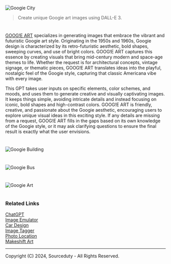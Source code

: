 ![Googie City](https://github.com/user-attachments/assets/9f9cbbe5-5fbf-440b-9e65-e36429ef8e42)

> Create unique Googie art images using DALL-E 3.

#

[GOOG!E ART](https://chatgpt.com/g/g-go6tOJhOh-goog-e-art) specializes in generating images that embrace the vibrant and futuristic Googie art style. Originating in the 1950s and 1960s, Googie design is characterized by its retro-futuristic aesthetic, bold shapes, sweeping curves, and use of bright colors. GOOG!E ART captures this essence by creating visuals that bring mid-century modern and space-age themes to life. Whether the request is for architectural concepts, vintage signage, or thematic pieces, GOOG!E ART translates ideas into the playful, nostalgic feel of the Googie style, capturing that classic Americana vibe with every image.

This GPT takes user inputs on specific elements, color schemes, and moods, and uses them to generate creative and visually captivating images. It keeps things simple, avoiding intricate details and instead focusing on iconic, bold shapes and high-contrast colors. GOOG!E ART is friendly, creative, and passionate about the Googie aesthetic, encouraging users to explore unique visual ideas in this exciting style. If any details are missing from a request, GOOG!E ART fills in the gaps based on its own knowledge of the Googie style, or it may ask clarifying questions to ensure the final result is exactly what the user envisions.


#
![Googie Building](https://github.com/user-attachments/assets/914d0d6c-fa67-4cc0-8048-95d874d16cbc)
#
![Googie Bus](https://github.com/user-attachments/assets/17fe675f-f739-412f-a8d6-fa127f549203)
#
![Googie Art](https://github.com/user-attachments/assets/6f07c9c7-64f3-4632-acac-1e56961e5469)

#
### Related Links

[ChatGPT](https://github.com/sourceduty/ChatGPT)
<br>
[Image Emulator](https://github.com/sourceduty/Image_Emulator)
<br>
[Car Design](https://github.com/sourceduty/Car_Design)
<br>
[Image Tagger](https://github.com/sourceduty/Image_Tagger)
<br>
[Photo Location](https://github.com/sourceduty/Photo_Location)
<br>
[Makeshift Art](https://github.com/sourceduty/Makeshift_DALL-E_3)

***
Copyright (C) 2024, Sourceduty - All Rights Reserved.
